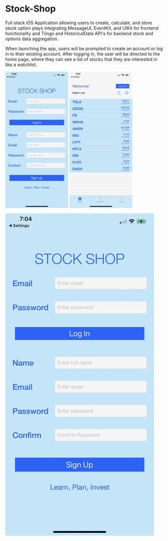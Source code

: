 # Stock-Shop
Full stack iOS Application allowing users to create, calculate, and store stock option plays integrating MessageUI, EventKit, and UIKit for frontend functionality and Tiingo and HistoricalData API's for backend stock and options data aggregation.

When launching the app, users will be prompted to create an account or log in to their existing account. After logging in, the user will be directed to the home page, where they can see a list of stocks that they are interested in like a watchlist.
<p float="center">
 
  <img src = "DemoPhotos/1.jpeg" width = 200>
  <img src = "DemoPhotos/2.jpeg" width = 200>
 
</p>


![test](DemoPhotos/1.jpeg)
